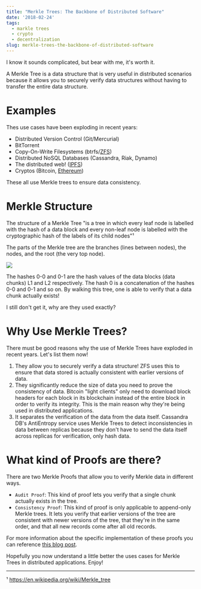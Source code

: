 ```yaml
---
title: "Merkle Trees: The Backbone of Distributed Software"
date: '2018-02-24'
tags:
  - markle trees
  - crypto
  - decentralization
slug: merkle-trees-the-backbone-of-distributed-software
---
```


I know it sounds complicated, but bear with me, it's worth it.

A Merkle Tree is a data structure that is very useful in distributed scenarios because it allows you to securely verify data structures without having to transfer the entire data structure.

# Examples

Thes use cases have been exploding in recent years:

- Distributed Version Control (Git/Mercurial)
- BitTorrent
- Copy-On-Write Filesystems (btrfs/[ZFS](https://blogs.oracle.com/bonwick/zfs-end-to-end-data-integrity))
- Distributed NoSQL Databases (Cassandra, Riak, Dynamo)
- The distributed web! ([IPFS](https://taravancil.com/blog/how-merkle-trees-enable-decentralized-web/))
- Cryptos (Bitcoin, [Ethereum](https://blog.ethereum.org/2015/11/15/merkling-in-ethereum/))

These all use Merkle trees to ensure data consistency.

# Merkle Structure

The structure of a Merkle Tree "is a tree in which every leaf node is labelled with the hash of a data block and every non-leaf node is labelled with the cryptographic hash of the labels of its child nodes"¹

The parts of the Merkle tree are the branches (lines between nodes), the nodes, and the root (the very top node).

![](/var/folders/f1/95gsqzd15k58nbm3kvwv4y9r0000gp/T/com.evernote.Evernote/WebKitDnD.Ms7W97/9F6051B1-F384-436D-BDC1-3CA1A16F3B47.png)

The hashes 0-0 and 0-1 are the hash values of the data blocks (data chunks) L1 and L2 respectively. The hash 0 is a concatenation of the hashes 0-0 and 0-1 and so on. By walking this tree, one is able to verify that a data chunk actually exists!

I still don't get it, why are they used exactly?

# Why Use Merkle Trees?

There must be good reasons why the use of Merkle Trees have exploded in recent years. Let's list them now!

1. They allow you to securely verify a data structure! ZFS uses this to ensure that data stored is actually consistent with earlier versions of data.
2. They significantly reduce the size of data you need to prove the consistency of data. Bitcoin "light clients" only need to download block headers for each block in its blockchain instead of the entire block in order to verify its integrity. This is the main reason why they're being used in distributed applications.
3. It separates the verification of the data from the data itself. Cassandra DB's AntiEntropy service uses Merkle Trees to detect inconsistencies in data between replicas because they don't have to send the data itself across replicas for verification, only hash data.

# What kind of Proofs are there?

There are two Merkle Proofs that allow you to verify Merkle data in different ways.

- `Audit Proof`: This kind of proof lets you verify that a single chunk actually exists in the tree.
- `Consistency Proof`: This kind of proof is only applicable to append-only Merkle trees. It lets you verify that earlier versions of the tree are consistent with newer versions of the tree, that they're in the same order, and that all new records come after all old records.


For more information about the specific implementation of these proofs you can reference [this blog post](https://www.codeproject.com/Articles/1176140/Understanding-Merkle-Trees-Why-use-them-who-uses-t#WhoUsesMerkleTrees2).

Hopefully you now understand a little better the uses cases for Merkle Trees in distributed applications. Enjoy!


---
¹ https://en.wikipedia.org/wiki/Merkle_tree
